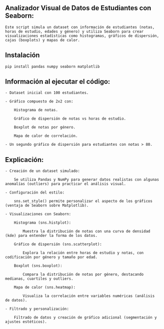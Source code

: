 ## Analizador Visual de Datos de Estudiantes con Seaborn:

    Este script simula un dataset con información de estudiantes (notas, horas de estudio, edades y género) y utiliza Seaborn para crear visualizaciones estadísticas como histogramas, gráficos de dispersión, cajas (boxplots) y mapas de calor.



## Instalación 
    pip install pandas numpy seaborn matplotlib



## Información al ejecutar el código:

    - Dataset inicial con 100 estudiantes.

    - Gráfico compuesto de 2x2 con:

        Histograma de notas.

        Gráfico de dispersión de notas vs horas de estudio.

        Boxplot de notas por género.

        Mapa de calor de correlación.

    - Un segundo gráfico de dispersión para estudiantes con notas > 80.



## Explicación:

    - Creación de un dataset simulado: 
    
        Se utiliza Pandas y NumPy para generar datos realistas con algunas anomalías (outliers) para practicar el análisis visual.

    - Configuración del estilo: 
    
        sns.set_style() permite personalizar el aspecto de los gráficos (ventaja de Seaborn sobre Matplotlib).

    - Visualizaciones con Seaborn:

        Histograma (sns.histplot): 

            Muestra la distribución de notas con una curva de densidad (kde) para entender la forma de los datos.

        Gráfico de dispersión (sns.scatterplot): 
        
            Explora la relación entre horas de estudio y notas, con codificación por género y tamaño por edad.

        Boxplot (sns.boxplot): 
        
            Compara la distribución de notas por género, destacando medianas, cuartiles y outliers.

        Mapa de calor (sns.heatmap): 
        
            Visualiza la correlación entre variables numéricas (análisis de datos).

    - Filtrado y personalización: 
    
        Filtrado de datos y creación de gráfico adicional (segmentación y ajustes estéticos).